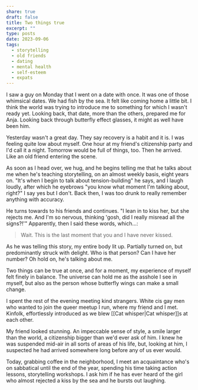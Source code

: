 ```yaml
---
share: true
draft: false
title: Two things true
excerpt: ""
type: posts
date: 2023-09-06
tags:
  - storytelling
  - old friends
  - dating
  - mental health
  - self-esteem
  - expats
---
```


I saw a guy on Monday that I went on a date with once. It was one of those whimsical dates. We had fish by the sea. It felt like coming home a little bit. I think the world was trying to introduce me to something for which I wasn't ready yet. Looking back, that date, more than the others, prepared me for Anja. Looking back through butterfly effect glasses, it might as well have been him. 

Yesterday wasn't a great day. They say recovery is a habit and it is. I was feeling quite low about myself. One hour at my friend's citizenship party and I'd call it a night. Tomorrow would be full of things, too. Then he arrived. Like an old friend entering the scene. 

As soon as I head over, we hug, and he begins telling me that he talks about me when he's teaching storytelling, on an almost weekly basis, eight years on. "It's when I begin to talk about tension-building" he says, and I laugh loudly, after which he eyebrows "you know what moment I'm talking about, right?" I say yes but I don't. Back then, I was too drunk to really remember anything with accuracy. 

He turns towards to his friends and continues. "I lean in to kiss her, but she rejects me. And I'm so nervous, thinking 'gosh, did I really misread all the signs?!'" Apparently, then I said these words, which...:

> Wait. This is the last moment that you and I have never kissed.

As he was telling this story, my entire body lit up. Partially turned on, but predominantly struck with delight. Who is that person? Can I have her number? Oh hold on, he's talking about me. 

Two things can be true at once, and for a moment, my experience of myself felt finely in balance. The universe can hold me as the asshole I see in myself, but also as the person whose butterfly wings can make a small change. 

I spent the rest of the evening meeting kind strangers. White cis gay men who wanted to join the queer meetup I run, where my friend and I met. Kinfolk, effortlessly introduced as we blew [[Cat whisper|Cat whisper]]s at each other. 

My friend looked stunning. An impeccable sense of style, a smile larger than the world, a citizenship bigger than we'd ever ask of him. I knew he was suspended mid-air in all sorts of areas of his life, but, looking at him, I suspected he had arrived somewhere long before any of us ever would. 

Today, grabbing coffee in the neighborhood, I meet an acquaintance who's on sabbatical until the end of the year, spending his time taking action lessons, storytelling workshops.  I ask him if he has ever heard of the girl who almost rejected a kiss by the sea and he bursts out laughing. 
